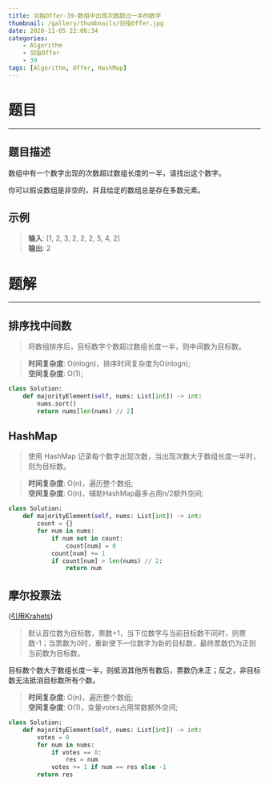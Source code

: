 ```yaml
---
title: 剑指Offer-39-数组中出现次数超过一半的数字
thumbnail: /gallery/thumbnails/剑指Offer.jpg
date: 2020-11-05 22:08:34
categories:
    - Algorithm  
    - 剑指Offer  
    - 39
tags: [Algorithm, Offer, HashMap]
---
```


# 题目
---
## 题目描述
数组中有一个数字出现的次数超过数组长度的一半，请找出这个数字。  

你可以假设数组是非空的，并且给定的数组总是存在多数元素。
<!-- more -->

## 示例
> **输入**: [1, 2, 3, 2, 2, 2, 5, 4, 2]  
> **输出**: 2

# 题解
---
## 排序找中间数
> 将数组排序后，目标数字个数超过数组长度一半，则中间数为目标数。

> **时间复杂度**: O(nlogn)，排序时间复杂度为O(nlogn);  
> **空间复杂度**: O(1);

```python
class Solution:
    def majorityElement(self, nums: List[int]) -> int:
        nums.sort()
        return nums[len(nums) // 2]
```

## HashMap
> 使用 HashMap 记录每个数字出现次数，当出现次数大于数组长度一半时，则为目标数。

> **时间复杂度**: O(n)，遍历整个数组;  
> **空间复杂度**: O(n)，辅助HashMap最多占用n/2额外空间;

```python
class Solution:
    def majorityElement(self, nums: List[int]) -> int:
        count = {}
        for num in nums:
            if num not in count:
                count[num] = 0
            count[num] += 1
            if count[num] > len(nums) // 2:
                return num
```

## 摩尔投票法
([引用Krahets](https://leetcode-cn.com/problems/shu-zu-zhong-chu-xian-ci-shu-chao-guo-yi-ban-de-shu-zi-lcof/solution/mian-shi-ti-39-shu-zu-zhong-chu-xian-ci-shu-chao-3/))
> 默认首位数为目标数，票数+1，当下位数字与当前目标数不同时，则票数-1；当票数为0时，重新使下一位数字为新的目标数，最终票数仍为正则当前数为目标数。

目标数个数大于数组长度一半，则抵消其他所有数后，票数仍未正；反之，非目标数无法抵消目标数所有个数。

> **时间复杂度**: O(n)，遍历整个数组;  
> **空间复杂度**: O(1)，变量votes占用常数额外空间;

```python
class Solution:
    def majorityElement(self, nums: List[int]) -> int:
        votes = 0
        for num in nums:
            if votes == 0:
                res = num
            votes += 1 if num == res else -1
        return res
```